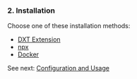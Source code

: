 ### 2. Installation

Choose one of these installation methods:

- [DXT Extension](03-configuration-and-usage.md#Using-DXT)
- [npx](03-configuration-and-usage.md#Using-npx)
- [Docker](03-configuration-and-usage.md#Using-Docker)

See next: [Configuration and Usage](03-configuration-and-usage.md)
